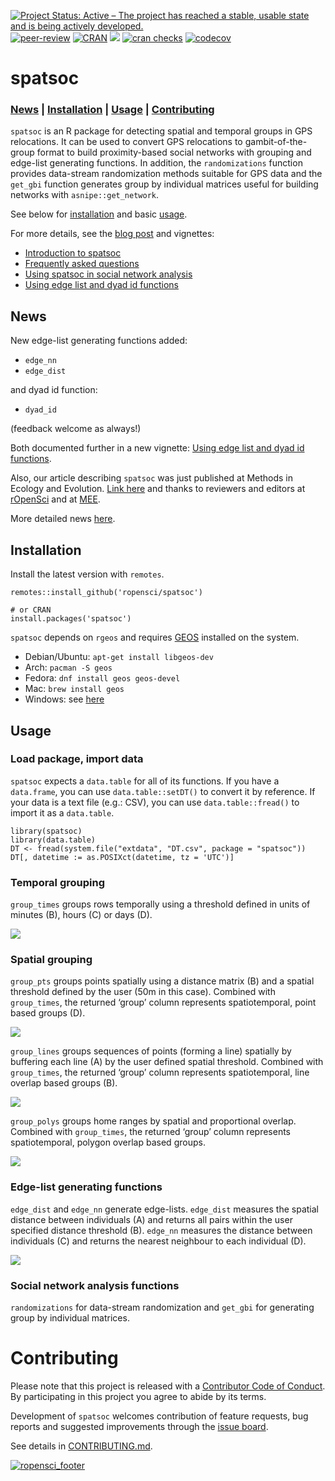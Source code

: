 
<!-- badges: start -->

[![Project Status: Active – The project has reached a stable, usable
state and is being actively
developed.](http://www.repostatus.org/badges/latest/active.svg)](http://www.repostatus.org/#active)
[![peer-review](https://badges.ropensci.org/237_status.svg)](https://github.com/ropensci/software-review/issues/237)
[![CRAN](https://www.r-pkg.org/badges/version/spatsoc)](https://cran.r-project.org/package=spatsoc)
[![](https://img.shields.io/badge/devel%20version-0.1.15-blue.svg)](https://github.com/robitalec/spatsoc)
[![cran
checks](https://cranchecks.info/badges/summary/spatsoc)](https://cran.r-project.org/web/checks/check_results_spatsoc.html)
[![codecov](https://codecov.io/gl/robit.a/spatsoc/branch/master/graph/badge.svg)](https://codecov.io/gl/robit.a/spatsoc)
<!-- badges: end -->

spatsoc
=======

### [News](#news) \| [Installation](#installation) \| [Usage](#usage) \| [Contributing](#contributing)

`spatsoc` is an R package for detecting spatial and temporal groups in
GPS relocations. It can be used to convert GPS relocations to
gambit-of-the-group format to build proximity-based social networks with
grouping and edge-list generating functions. In addition, the
`randomizations` function provides data-stream randomization methods
suitable for GPS data and the `get_gbi` function generates group by
individual matrices useful for building networks with
`asnipe::get_network`.

See below for [installation](#installation) and basic [usage](#usage).

For more details, see the [blog
post](https://ropensci.org/blog/2018/12/04/spatsoc/) and vignettes:

-   [Introduction to
    spatsoc](https://docs.ropensci.org/spatsoc/articles/intro-spatsoc.html)
-   [Frequently asked
    questions](https://docs.ropensci.org/spatsoc/articles/faq.html)
-   [Using spatsoc in social network
    analysis](https://docs.ropensci.org/spatsoc/articles/using-in-sna.html)
-   [Using edge list and dyad id
    functions](https://docs.ropensci.org/spatsoc/articles/using-edge-and-dyad.html)

News
----

New edge-list generating functions added:

-   `edge_nn`
-   `edge_dist`

and dyad id function:

-   `dyad_id`

(feedback welcome as always!)

Both documented further in a new vignette: [Using edge list and dyad id
functions](https://docs.ropensci.org/spatsoc/articles/using-edge-and-dyad.html).

Also, our article describing `spatsoc` was just published at Methods in
Ecology and Evolution. [Link
here](https://doi.org/10.1111/2041-210X.13215) and thanks to reviewers
and editors at
[rOpenSci](https://github.com/ropensci/software-review/issues/237) and
at [MEE](https://besjournals.onlinelibrary.wiley.com/journal/2041210x).

More detailed news
[here](https://docs.ropensci.org/spatsoc/news/index.html).

Installation
------------

Install the latest version with `remotes`.

    remotes::install_github('ropensci/spatsoc')

    # or CRAN
    install.packages('spatsoc')

`spatsoc` depends on `rgeos` and requires
[GEOS](https://trac.osgeo.org/geos/) installed on the system.

-   Debian/Ubuntu: `apt-get install libgeos-dev`
-   Arch: `pacman -S geos`
-   Fedora: `dnf install geos geos-devel`
-   Mac: `brew install geos`
-   Windows: see [here](https://trac.osgeo.org/osgeo4w/)

Usage
-----

### Load package, import data

`spatsoc` expects a `data.table` for all of its functions. If you have a
`data.frame`, you can use `data.table::setDT()` to convert it by
reference. If your data is a text file (e.g.: CSV), you can use
`data.table::fread()` to import it as a `data.table`.

    library(spatsoc)
    library(data.table)
    DT <- fread(system.file("extdata", "DT.csv", package = "spatsoc"))
    DT[, datetime := as.POSIXct(datetime, tz = 'UTC')]

### Temporal grouping

`group_times` groups rows temporally using a threshold defined in units
of minutes (B), hours (C) or days (D).

<img src="man/figures/fig1.png" style="max-height:400px; display:block; margin-left: auto; margin-right: auto;"/>

### Spatial grouping

`group_pts` groups points spatially using a distance matrix (B) and a
spatial threshold defined by the user (50m in this case). Combined with
`group_times`, the returned ‘group’ column represents spatiotemporal,
point based groups (D).

<img src="man/figures/fig2.png" style="max-height:400px; display:block; margin-left: auto; margin-right: auto;"/>

`group_lines` groups sequences of points (forming a line) spatially by
buffering each line (A) by the user defined spatial threshold. Combined
with `group_times`, the returned ‘group’ column represents
spatiotemporal, line overlap based groups (B).

<img src="man/figures/fig3.png" style="max-height:400px; display:block; margin-left: auto; margin-right: auto;"/>

`group_polys` groups home ranges by spatial and proportional overlap.
Combined with `group_times`, the returned ‘group’ column represents
spatiotemporal, polygon overlap based groups.

<img src="man/figures/fig4.png" style="max-height:400px; display:block; margin-left: auto; margin-right: auto;"/>

### Edge-list generating functions

`edge_dist` and `edge_nn` generate edge-lists. `edge_dist` measures the
spatial distance between individuals (A) and returns all pairs within
the user specified distance threshold (B). `edge_nn` measures the
distance between individuals (C) and returns the nearest neighbour to
each individual (D).

<img src="man/figures/fig5.png" style="max-height:400px; display:block; margin-left: auto; margin-right: auto;"/>

### Social network analysis functions

`randomizations` for data-stream randomization and `get_gbi` for
generating group by individual matrices.

Contributing
============

Please note that this project is released with a [Contributor Code of
Conduct](CODE_OF_CONDUCT.md). By participating in this project you agree
to abide by its terms.

Development of `spatsoc` welcomes contribution of feature requests, bug
reports and suggested improvements through the [issue
board](https://github.com/ropensci/spatsoc/issues).

See details in [CONTRIBUTING.md](CONTRIBUTING.md).

[![ropensci\_footer](https://ropensci.org/public_images/ropensci_footer.png)](https://ropensci.org)
